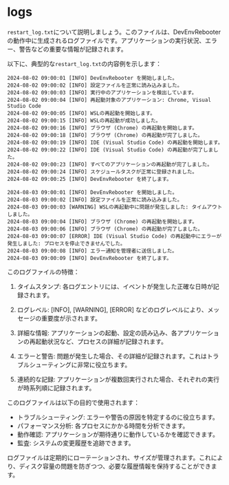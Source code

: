 # logs
`restart_log.txt`について説明しましょう。このファイルは、DevEnvRebooterの動作中に生成されるログファイルです。アプリケーションの実行状況、エラー、警告などの重要な情報が記録されます。

以下に、典型的な`restart_log.txt`の内容例を示します：

```plaintext
2024-08-02 09:00:01 [INFO] DevEnvRebooter を開始しました。
2024-08-02 09:00:02 [INFO] 設定ファイルを正常に読み込みました。
2024-08-02 09:00:03 [INFO] 実行中のアプリケーションを検出しています。
2024-08-02 09:00:04 [INFO] 再起動対象のアプリケーション: Chrome, Visual Studio Code
2024-08-02 09:00:05 [INFO] WSLの再起動を開始します。
2024-08-02 09:00:15 [INFO] WSLの再起動が成功しました。
2024-08-02 09:00:16 [INFO] ブラウザ (Chrome) の再起動を開始します。
2024-08-02 09:00:18 [INFO] ブラウザ (Chrome) の再起動が完了しました。
2024-08-02 09:00:19 [INFO] IDE (Visual Studio Code) の再起動を開始します。
2024-08-02 09:00:22 [INFO] IDE (Visual Studio Code) の再起動が完了しました。
2024-08-02 09:00:23 [INFO] すべてのアプリケーションの再起動が完了しました。
2024-08-02 09:00:24 [INFO] スケジュールタスクが正常に登録されました。
2024-08-02 09:00:25 [INFO] DevEnvRebooter を終了します。

2024-08-03 09:00:01 [INFO] DevEnvRebooter を開始しました。
2024-08-03 09:00:02 [INFO] 設定ファイルを正常に読み込みました。
2024-08-03 09:00:03 [WARNING] WSLの再起動中に問題が発生しました: タイムアウトしました。
2024-08-03 09:00:04 [INFO] ブラウザ (Chrome) の再起動を開始します。
2024-08-03 09:00:06 [INFO] ブラウザ (Chrome) の再起動が完了しました。
2024-08-03 09:00:07 [ERROR] IDE (Visual Studio Code) の再起動中にエラーが発生しました: プロセスを停止できませんでした。
2024-08-03 09:00:08 [INFO] エラー通知を管理者に送信しました。
2024-08-03 09:00:09 [INFO] DevEnvRebooter を終了します。

```

このログファイルの特徴：

1. タイムスタンプ: 各ログエントリには、イベントが発生した正確な日時が記録されます。

2. ログレベル: [INFO], [WARNING], [ERROR] などのログレベルにより、メッセージの重要度が示されます。

3. 詳細な情報: アプリケーションの起動、設定の読み込み、各アプリケーションの再起動状況など、プロセスの詳細が記録されます。

4. エラーと警告: 問題が発生した場合、その詳細が記録されます。これはトラブルシューティングに非常に役立ちます。

5. 連続的な記録: アプリケーションが複数回実行された場合、それぞれの実行が時系列順に記録されます。

このログファイルは以下の目的で使用されます：

- トラブルシューティング: エラーや警告の原因を特定するのに役立ちます。
- パフォーマンス分析: 各プロセスにかかる時間を分析できます。
- 動作確認: アプリケーションが期待通りに動作しているかを確認できます。
- 監査: システムの変更履歴を追跡できます。

ログファイルは定期的にローテーションされ、サイズが管理されます。これにより、ディスク容量の問題を防ぎつつ、必要な履歴情報を保持することができます。